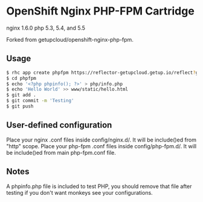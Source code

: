 # OpenShift Nginx PHP-FPM Cartridge

nginx 1.6.0
php 5.3, 5.4, and 5.5

Forked from getupcloud/openshift-nginx-php-fpm.

## Usage

```bash
$ rhc app create phpfpm https://reflector-getupcloud.getup.io/reflect?github=pinodex/openshift-nginx-php-fpm
$ cd phpfpm
$ echo '<?php phpinfo(); ?>' > php/info.php
$ echo 'Hello World' >> www/static/hello.html
$ git add .
$ git commit -m 'Testing'
$ git push
```

## User-defined configuration

Place your nginx .conf files inside config/nginx.d/. It will be include()ed from "http" scope.
Place your php-fpm .conf files inside config/php-fpm.d/. It will be include()ed from main php-fpm.conf file.

## Notes

A phpinfo.php file is included to test PHP, you should remove that file after testing if you don't want monkeys see your configurations.
